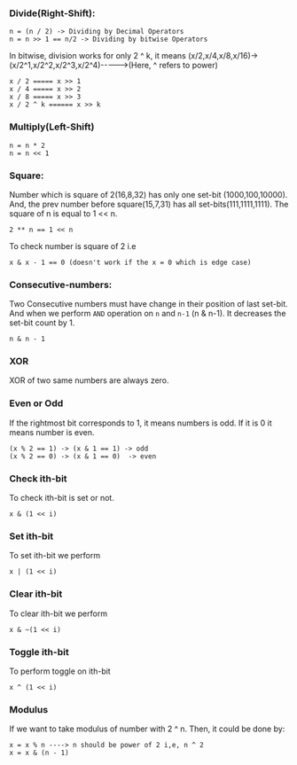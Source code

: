 
### Divide(Right-Shift):
```
n = (n / 2) -> Dividing by Decimal Operators
n = n >> 1 == n/2 -> Dividing by bitwise Operators
```
In bitwise, division works for only 2 ^ k, it means (x/2,x/4,x/8,x/16)->(x/2^1,x/2^2,x/2^3,x/2^4)----->(Here, ^ refers to power)
```
x / 2 ===== x >> 1 
x / 4 ===== x >> 2 
x / 8 ===== x >> 3 
x / 2 ^ k ====== x >> k
```

### Multiply(Left-Shift)
```
n = n * 2
n = n << 1
```


### Square:
Number which is square of 2(16,8,32) has only one set-bit (1000,100,10000). And, the prev number before square(15,7,31) has all set-bits(111,1111,1111). The square of n is equal to 1 << n. <br>
``` 
2 ** n == 1 << n 
```
To check number is square of 2 i.e
```
x & x - 1 == 0 (doesn't work if the x = 0 which is edge case)
``` 



### Consecutive-numbers:
Two Consecutive numbers must have change in their position of last set-bit. And when we perform `AND` operation on `n` and `n-1` (n & n-1). It decreases the set-bit count by 1.
```
n & n - 1
```

### XOR
XOR of two same numbers are always zero.


### Even or Odd
If the rightmost bit corresponds to 1, it means numbers is odd. If it is 0 it means number is even.
```
(x % 2 == 1) -> (x & 1 == 1) -> odd
(x % 2 == 0) -> (x & 1 == 0)  -> even
```

### Check ith-bit
To check ith-bit is set or not.
```
x & (1 << i)
```

### Set ith-bit
To set ith-bit we perform
```
x | (1 << i)
```

### Clear ith-bit
To clear ith-bit we perform
```
x & ~(1 << i)
```

### Toggle ith-bit
To perform toggle on ith-bit
```
x ^ (1 << i)
```


### Modulus
If we want to take modulus of number with 2 ^ n. Then, it could be done by:

```
x = x % n ----> n should be power of 2 i,e, n ^ 2
x = x & (n - 1)
```

